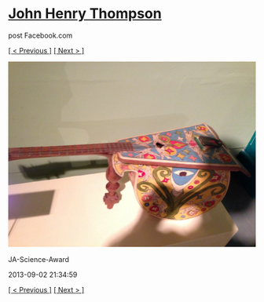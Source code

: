 # [John Henry Thompson](../README.md)
post Facebook.com

[[ < Previous ]](2013-09-02-13.md) [[ Next > ]](2013-09-02-15.md)

[![](../media/2013-09-02/JA-Science-Award-3.jpg)](../README.md)

JA-Science-Award

2013-09-02 21:34:59

[[ < Previous ]](2013-09-02-13.md) [[ Next > ]](2013-09-02-15.md)